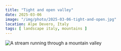 ```yaml
---
title: "Tight and open valley"
date: 2025-03-06
image: "/img/photo/2025-03-06-tight-and-open.jpg"
location: Alpe Devero, Italy
tags: [ landscape italy, mountains ]
---
```


![A stream running through a mountain valley](/img/photo/2025-03-06-tight-and-open.jpg)
